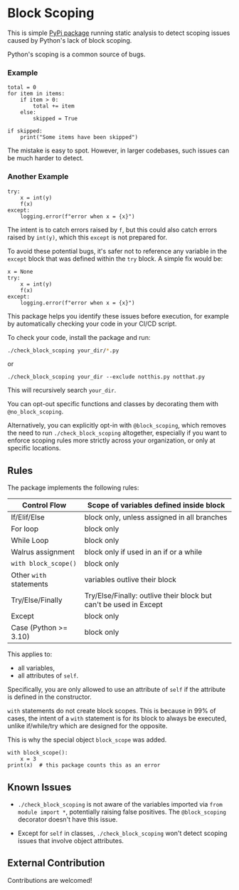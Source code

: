 # Block Scoping

This is simple [PyPi package](https://pypi.org/project/block-scoping/) running static analysis to detect scoping issues caused by Python's lack of block scoping.

Python's scoping is a common source of bugs.

### Example

```python3
total = 0
for item in items:
    if item > 0:
        total += item
    else:
        skipped = True
    
if skipped:
    print("Some items have been skipped")
```

The mistake is easy to spot. However, in larger codebases, such issues can be much harder to detect.


### Another Example

```python3
try:
    x = int(y)
    f(x)
except:
    logging.error(f"error when x = {x}")
```

The intent is to catch errors raised by `f`, but this could also catch errors raised by `int(y)`, which this `except` is not prepared for.

To avoid these potential bugs, it's safer not to reference any variable in the `except` block that was defined within the `try` block. A simple fix would be:

```python3
x = None
try:
    x = int(y)
    f(x)
except:
    logging.error(f"error when x = {x}")
```

This package helps you identify these issues before execution, for example by automatically checking your code in your CI/CD script.

To check your code, install the package and run:

```bash
./check_block_scoping your_dir/*.py
```

or
```
./check_block_scoping your_dir --exclude notthis.py notthat.py
```

This will recursively search `your_dir`.

You can opt-out specific functions and classes by decorating them with `@no_block_scoping`.

Alternatively, you can explicitly opt-in with `@block_scoping`, which removes the need to run `./check_block_scoping` altogether, especially if you want to enforce scoping rules more strictly across your organization, or only at specific locations. 


## Rules

The package implements the following rules:

| Control Flow      | Scope of variables defined inside block                    |
|-------------------|------------------------------------------------------------|
| If/Elif/Else      | block only, unless assigned in all branches                |
| For loop          | block only                                                 |
| While Loop        | block only                                                 |
| Walrus assignment | block only if used in an if or a while                     | 
| `with block_scope()` | block only |
| Other `with` statements | variables outlive their block                              |
| Try/Else/Finally     | Try/Else/Finally: outlive their block but can't be used in Except |
| Except               | block only                                                 |
| Case (Python >= 3.10) | block only                                                |

This applies to:
- all variables,
- all attributes of `self`.

Specifically, you are only allowed to use an attribute of `self` if the attribute is defined in the constructor.

`with` statements do not create block scopes. This is because in 99% of cases, the intent of a `with` statement is for its block to always be executed, unlike if/while/try which are designed for the opposite.

This is why the special object `block_scope` was added.

```python3
with block_scope():
    x = 3
print(x)  # this package counts this as an error
```

## Known Issues

- `./check_block_scoping` is not aware of the variables imported via `from module import *`, potentially raising false positives. The `@block_scoping` decorator doesn't have this issue.

- Except for `self` in classes, `./check_block_scoping` won't detect scoping issues that involve object attributes. 

## External Contribution

Contributions are welcomed!


